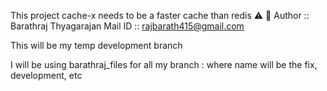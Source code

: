 This project cache-x needs to be a faster cache than redis ⚠️ 💨
Author :: Barathraj Thyagarajan
Mail ID :: rajbarath415@gmail.com



This will be my temp development branch



I will be using barathraj_files for all my branch : where name will be the fix, development, etc 

